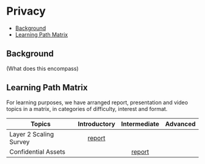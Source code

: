 # Privacy

- [Background](#background)
- [Learning Path Matrix](#learning-path-matrix)

## Background

(What does this encompass)

## Learning Path Matrix 

For learning purposes, we have arranged report, presentation and video topics in a matrix, in categories of difficulty, interest and format.

| Topics                 |                         Introductory                         |                        Intermediate                        | Advanced |
| ---------------------- | :----------------------------------------------------------: | :--------------------------------------------------------: | :------: |
| Layer 2 Scaling Survey | [report](scaling/layer2scaling-landscape/layer2scaling-survey.md) |                                                            |          |
| Confidential Assets    |                                                              | [report](digital-assets/confidential-assets/MainReport.md) |          |

